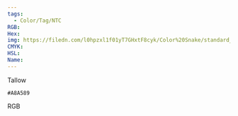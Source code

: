 ```yaml
---
tags:
  - Color/Tag/NTC
RGB:
Hex:
img: https://filedn.com/l0hpzxl1f01yT7GHxtF8cyk/Color%20Snake/standard_csv_to_svg/A8A589.svg
CMYK:
HSL:
Name:
---
```

Tallow
```palette
#A8A589
```
RGB
